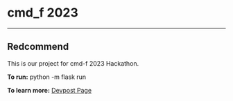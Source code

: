 # cmd_f 2023
---
## Redcommend
This is our project for cmd-f 2023 Hackathon.

**To run:**
python -m flask run

**To learn more:**
[Devpost Page](https://devpost.com/software/redcommend)
